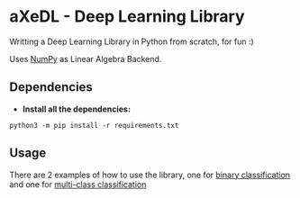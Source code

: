 aXeDL - Deep Learning Library
===============

Writting a Deep Learning Library in Python from scratch, for fun :)  
  
Uses [NumPy](https://numpy.org/) as Linear Algebra Backend.  


Dependencies
------------

* **Install all the dependencies:**
```
python3 -m pip install -r requirements.txt
```

Usage
------------
There are 2 examples of how to use the library, one for [binary classification](src\binary_classification.py) and one for [multi-class classification](src\multiclass_classification.py)